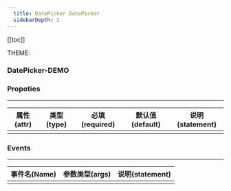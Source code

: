 ```yaml
---
  title: DatePicker DatePicker
  sidebarDepth: 2
---
```

  
[[toc]]

<script>
  export default {
    data(){
      return {
        theme:0,
        date:new Date()
      }
    },
    computed:{
      $theme(){
        return !this.theme?'light':'dark';
      },
      divStyle(){
        if (this.$theme=='light'){
          return {
            backgroundColor:'#fff',
            padding:'20px',
            color:'#000',
          }
        }else{
          return {
            backgroundColor:'#000',
            padding:'20px',
            color:'#fff',
          }
        }
      },
    }
  }
</script>

<div :style="divStyle">
THEME:<fv-toggle-switch v-model="theme" :on="$theme" :off="$theme" :theme="$theme"/>
</div>

### DatePicker-DEMO 

<div :style="divStyle">
<ClientOnly>
<fv-DatePicker v-model="date" :theme="$theme" :showWeek="true">
</fv-DatePicker>
</ClientOnly>
</div>

### Propoties
---
| 属性(attr)  |             类型(type)             | 必填(required) | 默认值(default) |     说明(statement)     |
|:-----------:|:----------------------------------:|:--------------:|:---------------:|:-----------------------:|
|             |                                    |                |                 |                         |

### Events
---
| 事件名(Name) | 参数类型(args) | 说明(statement) |
|:------------:|:--------------:|:---------------:|
|              |                |                 |
  
